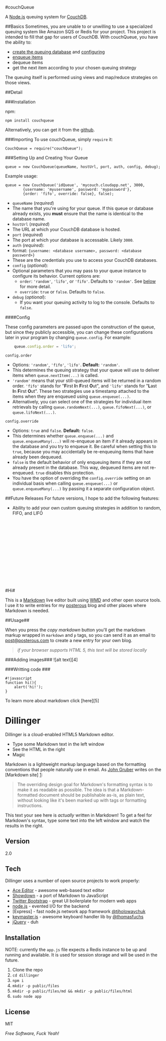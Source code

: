 #couchQueue

A [Node.js][1] queuing system for [CouchDB][2].

##Basics
Sometimes, you are unable to or unwilling to use a specialized queuing system like Amazon SQS or Redis for your project.  This project is intended to fill that gap for users of CouchDB.  With couchQueue, you have the ability to:

 - [create the queuing database](#create) and [configuring](#configure)
 - [enqueue items](#enqueue)
 - dequeue items
 - get the next item according to your chosen queuing strategy

The queuing itself is performed using views and map/reduce strategies on those views.

##Detail

###Installation

npm:

    npm install couchqueue

Alternatively, you can get it from the [github][3].

###Importing
To use couchQueue, simply `require` it:

    CouchQueue = require("couchQueue");

<a name="create"></a>
###Setting Up and Creating Your Queue

    queue = new CouchQueue(queueName, hostUrl, port, auth, config, debug);

Example usage:

    queue = new CouchQueue('idQueue', 'mycouch.cloudapp.net', 3000, 
            {username: 'myusername', password: 'mypassword'}, 
            {order: 'fifo', override: false}, false);

 - `queueName` (*required*)
  - The name that you're using for your queue.  If this queue or database already exists, you __must__ ensure that the name is identical to the database name.
 - `hostUrl` (*required*)
  - The URL at which your CouchDB database is hosted.
 - `port` (*required*)
  - The port at which your database is accessable.  Likely `3000`.
 - `auth` (*required*):
  - format: ```{username: <database username>, password: <database password>}```
  - These are the credentials you use to access your CouchDB databases.
 - `config` (*optional*):
  - Optional parameters that you may pass to your queue instance to configure its behavior.  Current options are:
     -  `order`: `'random'`, `'lifo'`, or `'fifo'`.  Defaults to `'random'`.  See [below](#config) for more detail.
     -  `override`: `true` or `false`.  Defaults to `false`.
 - `debug` (*optional*):
   - If you want your queuing activity to log to the console.  Defaults to `false`.

<a name="config"></a>
####Config

These config parameters are passed upon the construction of the queue, but since they publicly accessible, you can change these configurations later in your program by changing `queue.config`.  For example:
   
```javascript
    queue.config.order = 'lifo';
```    



`config.order`

- Options: `'random'`, `'fifo'`, `'lifo'`.  **Default:** `'random'`.
- This determines the queuing strategy that your queue will use to deliver items when `queue.nextItem(...)` is called.
- `'random'` means that your still-queued items will be returned in a random order.  `'fifo'` stands for "**F**irst **I**n **F**irst **O**ut", and `'lifo'` stands for "**L**ast **I**n **F**irst **O**ut".  These two strategies use a timestamp attached to the items when they are enqueued using `queue.enqueue(...)`.
- Alternatively, you can select one of the strategies for individual item retrievals by calling `queue.randomNext(...)`, `queue.fifoNext(...)`, or `queue.lifoNext(...)`.

`config.override`

- Options: `true` and `false`.  **Default:** `false`.
- This determines whether `queue.enqueue(...)` and `queue.enqueueMany(...)` will re-enqueue an item if it already appears in the database and you try to enqueue it.  Be careful when setting this to `true`, because you may accidentally be re-enqueuing items that have already been dequeued.
- `false` is the default behavior of only enqueuing items if they are not already present in the database.  This way, dequeued items are not re-enqueued.  `true` disables this protection.
- You have the option of overriding the `config.override` setting on an individual basis when calling `queue.enqueue(...)` or `queue.enqueueMany(...)` by passing it a separate configuration object.

##Future Releases
For future versions, I hope to add the following features:

- Ability to add your own custom queuing strategies in addition to random, FIFO, and LIFO

[1]: http://nodejs.org/
[2]: http://couchdb.apache.org/
[3]: https://github.com/jdotjdot/couchQueue

<br><br><br><br><br><br><br><br><br><br><br><br>


#Hi#

This is a [Markdown][1] live editor built using [WMD][2] and other open source tools. I use it to write entries for my [posterous][3] blog and other places where Markdown is needed.

##Usage##

When you press the *copy markdown* button you'll get the markdown markup wrapped in `markdown` and `p` tags, so you can send it as an email to post@posterous.com to create a new entry for your own blog.

> *if your browser supports HTML 5, this text will be stored locally*

###Adding images###
![alt text][4]

###Writting code ###

    #!javascript
    function hi(){
        alert('hi!');
    }

To learn more about markdown click [here][5]

Dillinger
=========

Dillinger is a cloud-enabled HTML5 Markdown editor.

  - Type some Markdown text in the left window
  - See the HTML in the right
  - Magic

Markdown is a lightweight markup language based on the formatting conventions that people naturally use in email.  As [John Gruber] writes on the [Markdown site] [1]:

> The overriding design goal for Markdown's
> formatting syntax is to make it as readable 
> as possible. The idea is that a
> Markdown-formatted document should be
> publishable as-is, as plain text, without
> looking like it's been marked up with tags
> or formatting instructions.

This text your see here is *actually* written in Markdown! To get a feel for Markdown's syntax, type some text into the left window and watch the results in the right.  

Version
-

2.0

Tech
-----------

Dillinger uses a number of open source projects to work properly:

* [Ace Editor] - awesome web-based text editor
* [Showdown] - a port of Markdown to JavaScript
* [Twitter Bootstrap] - great UI boilerplate for modern web apps
* [node.js] - evented I/O for the backend
* [Express] - fast node.js network app framework [@tjholowaychuk]
* [keymaster.js] - awesome keyboard handler lib by [@thomasfuchs]
* [jQuery] - duh 

Installation
--------------

NOTE: currently the `app.js` file expects a Redis instance to be up and running and available.  It is used for session storage and will be used in the future.

1. Clone the repo
2. `cd dillinger`
3. `npm i`
4. `mkdir -p public/files`
5. `mkdir -p public/files/md && mkdir -p public/files/html`
6. `sudo node app`


License
-

MIT

*Free Software, Fuck Yeah!*

  [john gruber]: http://daringfireball.net/
  [@thomasfuchs]: http://twitter.com/thomasfuchs
  [1]: http://daringfireball.net/projects/markdown/
  [showdown]: http://www.attacklab.net/
  [ace editor]: http://ace.ajax.org
  [node.js]: http://nodejs.org
  [Twitter Bootstrap]: http://twitter.github.com/bootstrap/
  [keymaster.js]: https://github.com/madrobby/keymaster
  [jQuery]: http://jquery.com  
  [@tjholowaychuk]: http://twitter.com/tjholowaychuk
  
    